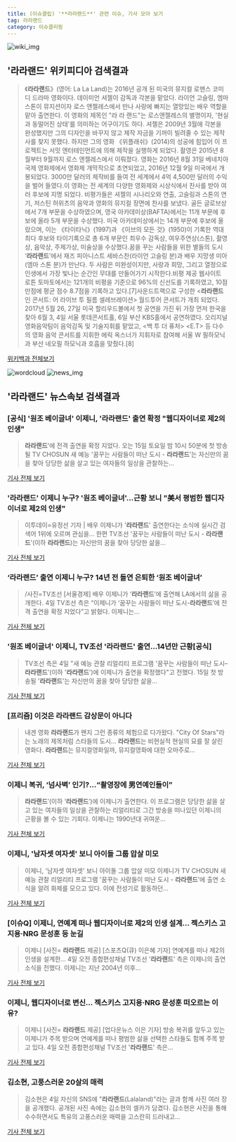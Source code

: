 ```yaml
---
title: (이슈클립) '**라라랜드**' 관련 이슈, 기사 모아 보기
tag: 라라랜드
category: 이슈클리핑
---
```

![wiki_img](https://user-images.githubusercontent.com/42597476/44503234-41136a80-a6d0-11e8-9071-6fc6418eafe4.png)
## **'**라라랜드**'** 위키피디아 검색결과
>《**라라랜드**》(영어: La La Land)는 2016년 공개 된 미국의 뮤지컬 로맨스 코미디 드라마 영화이다. 데이미언 셔젤이 감독과 각본을 맡았다. 라이언 고슬링, 엠마 스톤이 뮤지션이자 로스 앤젤레스에서 만나 사랑에 빠지는 열망있는 배우 역할을 맡아 출연한다. 이 영화의 제목인 "라 라 랜드"는 로스앤젤레스의 별명이자, '현실과 동떨어진 상태'를 의미하는 어구이기도 하다. 셔젤은 2009년 3월에 각본을 완성했지만 그의 디자인을 바꾸지 않고 제작 자금을 기꺼이 빌려줄 수 있는 제작사를 찾지 못했다. 하지만 그의 영화 《위플래쉬》(2014)의 성공에 힘입어 이 프로젝트는 서밋 엔터테인먼트에 의해 제작을 실행하게 되었다. 촬영은 2015년 8월부터 9월까지 로스 앤젤레스에서 이뤄졌다. 영화는 2016년 8월 31일 베네치아 국제 영화제에서 영화제 개막작으로 초연되었고, 2016년 12월 9일 미국에서 개봉되었다. 3000만 달러의 제작비를 들여 전 세계에서 4억 4,500만 달러의 수익을 벌어 들였다.이 영화는 전 세계의 다양한 영화제와 시상식에서 찬사를 받아 여러 후보에 지명 되었다. 비평가들은 셔젤의 시나리오와 연출, 고슬링과 스톤의 연기, 저스틴 허위츠의 음악과 영화의 뮤지컬 장면에 찬사를 보냈다. 골든 글로브상에서 7개 부문을 수상하였으며, 영국 아카데미상(BAFTA)에서는 11개 부문에 후보에 올라 5개 부문을 수상했다. 미국 아카데미상에서는 14개 부문에 후보에 올랐으며, 이는 《타이타닉》(1997)과 《이브의 모든 것》(1950)이 기록한 역대 최다 후보와 타이기록으로 총 6개 부문인 최우수 감독상, 여우주연상(스톤), 촬영상, 음악상, 주제가상, 미술상을 수상했다.꿈을 꾸는 사람들을 위한 별들의 도시 ‘**라라랜드**’에서 재즈 피아니스트 세바스찬(라이언 고슬링 분)과 배우 지망생 미아(엠마 스톤 분)가 만난다. 두 사람은 미완성이지만, 사랑과 희망, 그리고 열정으로 인생에서 가장 빛나는 순간인 무대를 만들어가기 시작한다.비평 제공 웹사이트 로튼 토마토에서는 121개의 비평을 기준으로 96%의 신선도를 기록하였고, 10점 만점에 평균 점수 8.7점을 기록하고 있다.[7]사운드트랙으로 구성한 <**라라랜드** 인 콘서트: 어 라이브 투 필름 셀레브레이션> 월드투어 콘서트가 개최 되었다. 2017년 5월 26, 27일 미국 할리우드볼에서 첫 공연을 가진 뒤 가장 먼저 한국을 찾아 6월 3, 4일 서울 롯데콘서트홀, 6일 부산 KBS홀에서 공연하였다. 오리지널 영화음악팀이 음악감독 및 기술지휘를 맡았고, <백 투 더 퓨처> <E.T> 등 다수의 영화 음악 콘서트를 지휘한 에릭 옥스너가 지휘자로 참여해 서울 W 필하모닉과 부산 네오필 하모닉과 호흡을 맞췄다.[8]

<a href="https://ko.wikipedia.org/wiki/라라랜드" target="_blank">위키백과 전체보기</a>

![wordcloud](https://s3.ap-northeast-2.amazonaws.com/lyrics101-wordcloud/2018-09-04-1536031653.png)
![news_img](https://user-images.githubusercontent.com/42597476/44507050-1206f400-a6e4-11e8-8d98-7ffbfebb353f.png)
## **'**라라랜드**'** 뉴스속보 검색결과
### [공식] '원조 베이글녀' 이제니, '**라라랜드**' 출연 확정 "웹디자이너로 제2의 인생"

>**라라랜드**'에 전격 출연을 확정 지었다. 오는 15일 토요일 밤 10시 50분에 첫 방송될 TV CHOSUN 새 예능 '꿈꾸는 사람들이 떠난 도시 - **라라랜드**'는 자신만의 꿈을 찾아 당당한 삶을 살고 있는 여자들의 일상을 관찰하는...

<a href="http://sports.chosun.com/news/ntype.htm?id=201809050100030150002216&servicedate=20180904" target="_blank">기사 전체 보기</a>

### '**라라랜드**' 이제니 누구? '원조 베이글녀'…근황 보니 "美서 평범한 웹디자이너로 제2의 인생"

>이투데이=유정선 기자 | 배우 이제니가 '**라라랜드**' 출연한다는 소식에 실시간 검색어 1위에 오르며 관심을... 한편 TV조선 '꿈꾸는 사람들이 떠난 도시 - **라라랜드**'(이하 **라라랜드**)는 자신만의 꿈을 찾아 당당한 삶을...

<a href="http://www.etoday.co.kr/news/section/newsview.php?idxno=1659743" target="_blank">기사 전체 보기</a>

### ‘**라라랜드**’ 출연 이제니 누구? 14년 전 돌연 은퇴한 ‘원조 베이글녀’

>/사진=TV조선 [서울경제] 배우 이제니가 ‘**라라랜드**’에 출연해 LA에서의 삶을 공개한다. 4일 TV조선 측은 “이제니가 ‘꿈꾸는 사람들이 떠난 도시-**라라랜드**’에 전격 출연을 확정 지었다”고 밝혔다. 이제니는...

<a href="http://www.sedaily.com/NewsView/1S4I8OJGAJ" target="_blank">기사 전체 보기</a>

### '원조 베이글녀' 이제니, TV조선 '**라라랜드**' 출연…14년만 근황[공식]

>TV조선 측은 4일 "새 예능 관찰 리얼리티 프로그램 '꿈꾸는 사람들이 떠난 도시–**라라랜드**'(이하 '**라라랜드**')에 이제니가 출연을 확정했다"고 전했다. 15일 첫 방송될 '**라라랜드**'는 자신만의 꿈을 찾아 당당한 삶을...

<a href="http://isplus.live.joins.com/news/article/aid.asp?aid=22532512" target="_blank">기사 전체 보기</a>

### [프리즘] 이것은 **라라랜드** 감상문이 아니다

>내겐 영화 **라라랜드**가 왠지 그런 종류의 체험으로 다가왔다. "City Of Stars"라는 노래의 제목처럼 스타들의 도시... **라라랜드**는 비현실적 현실의 묘를 잘 살린 영화다. **라라랜드**는 뮤지컬영화일까, 뮤지컬영화에 대한 오마주로...

<a href="http://www.joongdo.co.kr/main/view.php?key=20180904010001211" target="_blank">기사 전체 보기</a>

### 이제니 복귀, ‘넘사벽’ 인기?…“촬영장에 男연예인들이”

>**라라랜드**’(이하 ‘**라라랜드**’)에 이제니가 출연한다. 이 프로그램은 당당한 삶을 살고 있는 여자들의 일상을 관찰하는 리얼리티로 그간 방송을 떠나있던 이제니의 근황을 볼 수 있는 기회다. 이제니는 1990년대 귀여운...

<a href="http://biz.heraldcorp.com/culture/view.php?ud=201809041151473671510_1" target="_blank">기사 전체 보기</a>

### 이제니, '남자셋 여자셋' 보니 아이돌 그룹 압살 미모

>이제니, '남자셋 여자셋' 보니 아이돌 그룹 압살 미모 이제니가 TV CHOSUN 새 예능 관찰 리얼리티 프로그램 '꿈꾸는 사람들이 떠난 도시 - **라라랜드**'에 출연 소식을 알려 화제를 모으고 있다. 이에 전성기로 활동하던...

<a href="http://www.viva100.com/main/view.php?key=20180904001213259" target="_blank">기사 전체 보기</a>

### [이슈Q] 이제니, 연예계 떠나 웹디자이너로 제2의 인생 설계… 젝스키스 고지용·NRG 문성훈 등 눈길

>이제니 [사진= **라라랜드** 제공] [스포츠Q(큐) 이은혜 기자] 연예계를 떠나 제2의 인생을 설계한... 4일 오전 종합편성채널 TV조선 '**라라랜드**' 측은 이제니의 출연 소식을 전했다.  이제니는 지난 2004년 이후...

<a href="http://www.sportsq.co.kr/news/articleView.html?idxno=301365" target="_blank">기사 전체 보기</a>

### 이제니, 웹디자이너로 변신… 젝스키스 고지용·NRG 문성훈 떠오르는 이유?

>이제니 [사진= **라라랜드** 제공] [업다운뉴스 이은 기자] 방송 복귀를 앞두고 있는 이제니가 주목 받으며 연예계를 떠나 평범한 삶을 선택한 스타들도 함께 주목 받고 있다. 4일 오전 종합편성채널 TV조선 '**라라랜드**' 측은...

<a href="http://www.updownnews.co.kr/news/articleView.html?idxno=96582" target="_blank">기사 전체 보기</a>

### 김소현, 고풍스러운 20살의 매력

>김소현은 4일 자신의 SNS에 "**라라랜드**(Lalaland)"라는 글과 함께 사진 여러 장을 공개했다. 공개된 사진 속에는 김소현의 셀카가 담겼다. 김소현은 사진을 통해 수수하면서도 특유의 고풍스러운 매력을 고스란히 드러내고...

<a href="http://tvdaily.asiae.co.kr/read.php3?aid=15360273361391659017" target="_blank">기사 전체 보기</a>


